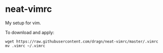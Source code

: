 neat-vimrc
==========

My setup for vim.

To download and apply:

    wget https://raw.githubusercontent.com/dragn/neat-vimrc/master/.vimrc
    mv .vimrc ~/.vimrc
